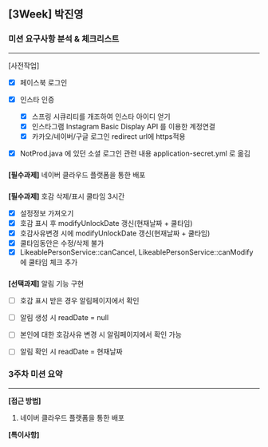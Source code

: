 ## [3Week] 박진영

### 미션 요구사항 분석 & 체크리스트

---  

[사전작업]
- [x] 페이스북 로그인
- [x] 인스타 인증
  - [x] 스프링 시큐리티를 개조하여 인스타 아이디 얻기
  - [x] 인스타그램 Instagram Basic Display API 를 이용한 계정연결
  - [x] 카카오/네이버/구글 로그인 redirect url에 https적용
- [x] NotProd.java 에 있던 소셜 로그인 관련 내용 application-secret.yml 로 옮김


###
**[필수과제]** 네이버 클라우드 플랫폼을 통한 배포



###
**[필수과제]** 호감 삭제/표시 쿨타임 3시간
- [x] 설정정보 가져오기
- [x] 호감 표시 후 modifyUnlockDate 갱신(현재날짜 + 쿨타임)
- [x] 호감사유변경 시에 modifyUnlockDate 갱신(현재날짜 + 쿨타임)
- [x] 쿨타임동안은 수정/삭제 불가
- [x] LikeablePersonService::canCancel, LikeablePersonService::canModify 에 쿨타임 체크 추가

###
**[선택과제]** 알림 기능 구현
- [ ] 호감 표시 받은 경우 알림페이지에서 확인
- [ ] 알림 생성 시 readDate = null
- [ ] 본인에 대한 호감사유 변경 시 알림페이지에서 확인 가능
- [ ] 알림 확인 시 readDate = 현재날짜


### 3주차 미션 요약

---  

**[접근 방법]**

1. 네이버 클라우드 플랫폼을 통한 배포


**[특이사항]**
